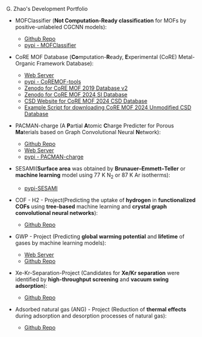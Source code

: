 G. Zhao's Development Portfolio
                                                        
- MOFClassifier (**Not Computation-Ready classification** for MOFs by positive-unlabeled CGCNN models):
  -  [Github Repo](https://github.com/mtap-research/MOFClassifier)                                                  
  -  [pypi - MOFClassifier](https://pypi.org/project/MOFClassifier/)
                                                                                                      
- CoRE MOF Database (**Co**mputation-**R**eady, **E**xperimental (CoRE) Metal-Organic Framework Database):
  -  [Web Server](https://mof-db.pusan.ac.kr/)
  -  [pypi - CoREMOF-tools](https://pypi.org/project/CoREMOF-tools/)
  -  [Zenodo for CoRE MOF 2019 Database v2](https://zenodo.org/records/14184621)
  -  [Zenodo for CoRE MOF 2024 SI Database](https://zenodo.org/record/14510695)
  -  [CSD Website for CoRE MOF 2024 CSD Database](https://www.ccdc.cam.ac.uk/support-and-resources/downloads/)
  -  [Example Script for downloading CoRE MOF 2024 Unmodified CSD Database](https://github.com/ccdc-opensource/csd-python-api-scripts/tree/main/notebooks/CoRE-MOF)                                                   
                                                        
- PACMAN-charge (A **P**artial **A**tomic **C**harge Predicter for Porous **Ma**terials based on Graph Convolutional Neural **N**etwork):
  -  [Github Repo](https://github.com/mtap-research/PACMAN-charge)
  -  [Web Server](https://pacman-charge-mtap.streamlit.app/)
  -  [pypi - PACMAN-charge](https://pypi.org/project/PACMAN-charge/)                                               
                                                                     
- SESAMI(**Surface area** was obtained by **Brunauer–Emmett–Teller** or **machine learning** model using 77 K N<sub>2</sub> or 87 K Ar isotherms):
  -  [pypi-SESAMI](https://pypi.org/project/SESAMI/)                                                 
                                                                  
- COF - H2 - Project(Predicting the uptake of **hydrogen** in **functionalized COFs** using **tree-based** machine learning and **crystal graph convolutional neural networks**): 
  -  [Github Repo](https://github.com/sxm13/H2-COF-functionalization)                                             
                                                                                       
- GWP - Project (Predicting **global warming potential** and **lifetime** of gases by machine learning models):
  -  [Web Server](https://gwp-web-mtap-pnu.streamlit.app/)
  -  [Github Repo](https://github.com/sxm13/GWP-project)                                              
                                                                                                                 
- Xe-Kr-Separation-Project (Candidates for **Xe/Kr separation** were identified by **high-throughput screening** and **vacuum swing adsorption**):
  -  [Github Repo](https://github.com/sxm13/Xe-Kr-Separation-Project) 

- Adsorbed natural gas (ANG) - Project (Reduction of **thermal effects** during adsorption and desorption processes of natural gas):                              
  -  [Github Repo](https://github.com/sxm13/ANG-MS)                      
